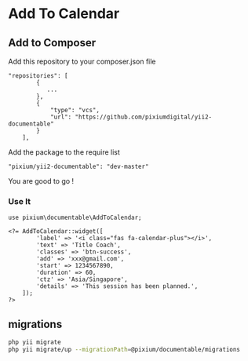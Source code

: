 # Add To Calendar

## Add to Composer

Add this repository to your composer.json file

```
"repositories": [
        {
           ...
        },
        {
            "type": "vcs",
            "url": "https://github.com/pixiumdigital/yii2-documentable"
        }
    ],
```

Add the package to the require list
```
"pixium/yii2-documentable": "dev-master"
```

You are good to go !


### Use It

```
use pixium\documentable\AddToCalendar;

<?= AddToCalendar::widget([
        'label' => '<i class="fas fa-calendar-plus"></i>',
        'text' => 'Title Coach',
        'classes' => 'btn-success',
        'add' => 'xxx@gmail.com',
        'start' => 1234567890,
        'duration' => 60,
        'ctz' => 'Asia/Singapore',
        'details' => 'This session has been planned.',
    ]); 
?>
```

## migrations

```sh
php yii migrate
php yii migrate/up --migrationPath=@pixium/documentable/migrations
```


